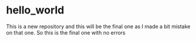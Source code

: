 # hello_world
This is a new repository and this will be the final one as I made a bit mistake on that one. So this is the final one with no errors
